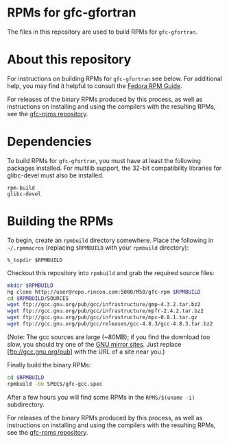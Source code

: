 RPMs for gfc-gfortran
=========================
The files in this repository are used to build RPMs for `gfc-gfortran`.

About this repository
=====================
For instructions on building RPMs for `gfc-gfortran` see below.
For additional help, you may find it helpful to consult the [Fedora RPM Guide](http://docs.fedoraproject.org/en-US/Fedora_Draft_Documentation/0.1/html/RPM_Guide/ch-creating-rpms.html).

For releases of the binary RPMs produced by this process, as well as
instructions on installing and using the compilers with the resulting RPMs,
see the
[gfc-rpms repository](http://repo.rincon.com:5000/M50/gfc-rpms).

Dependencies
============
To build RPMs for `gfc-gfortran`, you must have at least the following
packages installed. For multilib support, the 32-bit compatibility libraries
for glibc-devel must also be installed.

```
rpm-build
glibc-devel
```

Building the RPMs
=================
To begin, create an `rpmbuild` directory somewhere. Place the following in
`~/.rpmmacros` (replacing `$RPMBUILD` with your `rpmbuild` directory):

```
%_topdir $RPMBUILD
```

Checkout this repository into `rpmbuild` and grab the required source files:

```bash
mkdir $RPMBUILD
hg clone http://user@repo.rincon.com:5000/M50/gfc-rpm $RPMBUILD
cd $RPMBUILD/SOURCES
wget ftp://gcc.gnu.org/pub/gcc/infrastructure/gmp-4.3.2.tar.bz2
wget ftp://gcc.gnu.org/pub/gcc/infrastructure/mpfr-2.4.2.tar.bz2
wget ftp://gcc.gnu.org/pub/gcc/infrastructure/mpc-0.8.1.tar.gz
wget ftp://gcc.gnu.org/pub/gcc/releases/gcc-4.8.3/gcc-4.8.3.tar.bz2
```

(Note: The gcc sources are large (~80MB); if you find the download too slow,
you should try one of the [GNU mirror sites](http://www.gnu.org/prep/ftp.html).
Just replace [ftp://gcc.gnu.org/pub] with the URL of a site near you.)

Finally build the binary RPMs:

```bash
cd $RPMBUILD
rpmbuild -bb SPECS/gfc-gcc.spec
```

After a few hours you will find some RPMs in the `RPMS/$(uname -i)`
subdirectory. 

For releases of the binary RPMs produced by this process, as well as
instructions on installing and using the compilers with the resulting RPMs,
see the
[gfc-rpms repository](http://repo.rincon.com:5000/M50/gfc-rpms).

